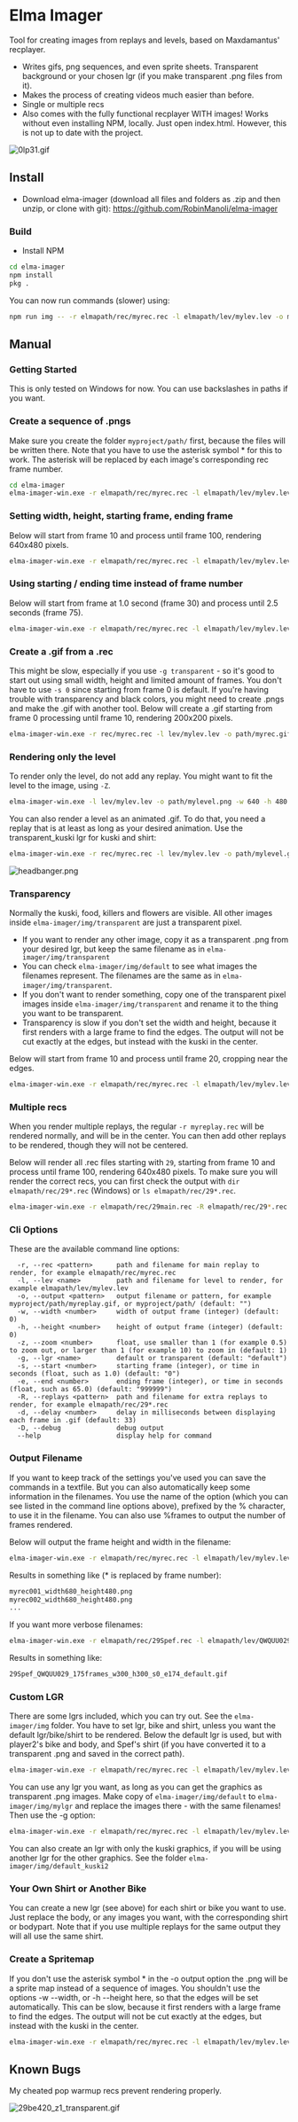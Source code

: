 # Elma Imager
<!-- markdown editor: https://dillinger.io/ -->
Tool for creating images from replays and levels, based on Maxdamantus' recplayer.

- Writes gifs, png sequences, and even sprite sheets. Transparent background or your chosen lgr (if you make transparent .png files from it).
- Makes the process of creating videos much easier than before.
- Single or multiple recs
- Also comes with the fully functional recplayer WITH images! Works without even installing NPM, locally. Just open index.html. However, this is not up to date with the project.

![0lp31.gif](https://github.com/RobinManoli/elma-imager/blob/master/image_output/0lp31.gif?raw=true)

## Install
- Download elma-imager (download all files and folders as .zip and then unzip, or clone with git): https://github.com/RobinManoli/elma-imager

### Build
- Install NPM
```sh
cd elma-imager
npm install
pkg .
```
You can now run commands (slower) using:
```sh
npm run img -- -r elmapath/rec/myrec.rec -l elmapath/lev/mylev.lev -o myproject/path/myrec*.png
```


## Manual

### Getting Started
This is only tested on Windows for now. You can use backslashes in paths if you want.


### Create a sequence of .pngs
Make sure you create the folder ```myproject/path/``` first, because the files will be written there.
Note that you have to use the asterisk symbol * for this to work.
The asterisk will be replaced by each image's corresponding rec frame number.
```sh
cd elma-imager
elma-imager-win.exe -r elmapath/rec/myrec.rec -l elmapath/lev/mylev.lev -o myproject/path/myrec*.png
```

### Setting width, height, starting frame, ending frame
Below will start from frame 10 and process until frame 100, rendering 640x480 pixels.
```sh
elma-imager-win.exe -r elmapath/rec/myrec.rec -l elmapath/lev/mylev.lev -o myproject/path/myrec*.png -w 640 -h 480 -s 10 -e 100
```


### Using starting / ending time instead of frame number
Below will start from frame at 1.0 second (frame 30) and process until 2.5 seconds (frame 75).
```sh
elma-imager-win.exe -r elmapath/rec/myrec.rec -l elmapath/lev/mylev.lev -o myproject/path/myrec*.png -s 1.0 -e 2.5
```


### Create a .gif from a .rec
This might be slow, especially if you use ```-g transparent``` - so it's good to start out using small width, height and limited amount of frames. You don't have to use ```-s 0``` since starting from frame 0 is default.
If you're having trouble with transparency and black colors, you might need to create .pngs and make the .gif with another tool.
Below will create a .gif starting from frame 0 processing until frame 10, rendering 200x200 pixels.
```sh
elma-imager-win.exe -r rec/myrec.rec -l lev/mylev.lev -o path/myrec.gif -s 0 -e 10 -w 200 -h 200
```


### Rendering only the level
To render only the level, do not add any replay. You might want to fit the level to the image, using ```-Z```.
```sh
elma-imager-win.exe -l lev/mylev.lev -o path/mylevel.png -w 640 -h 480 -Z
```
You can also render a level as an animated .gif. To do that, you need a replay that is at least as long as your desired animation. Use the transparent_kuski lgr for kuski and shirt:
```sh
elma-imager-win.exe -r rec/myrec.rec -l lev/mylev.lev -o path/mylevel.gif -w 640 -h 480 -Z -e 2.5 -k transparent_kuski -S img\transparent_kuski\q1body.png
```
![headbanger.png](https://github.com/RobinManoli/elma-imager/blob/master/image_output/headbanger.png?raw=true)

### Transparency
Normally the kuski, food, killers and flowers are visible. All other images inside ```elma-imager/img/transparent``` are just a transparent pixel.
- If you want to render any other image, copy it as a transparent .png from your desired lgr, but keep the same filename as in ```elma-imager/img/transparent```
- You can check ```elma-imager/img/default``` to see what images the filenames represent. The filenames are the same as in ```elma-imager/img/transparent```.
- If you don't want to render something, copy one of the transparent pixel images inside ```elma-imager/img/transparent``` and rename it to the thing you want to be transparent.
- Transparency is slow if you don't set the width and height, because it first renders with a large frame to find the edges. The output will not be cut exactly at the edges, but instead with the kuski in the center.

Below will start from frame 10 and process until frame 20, cropping near the edges.
```sh
elma-imager-win.exe -r elmapath/rec/myrec.rec -l elmapath/lev/mylev.lev -o myproject/path/myrec*.png -s 10 -e 20 -g transparent
```


### Multiple recs
When you render multiple replays, the regular ```-r myreplay.rec``` will be rendered normally, and will be in the center. You can then add other replays to be rendered, though they will not be centered.

Below will render all .rec files starting with ```29```, starting from frame 10 and process until frame 100, rendering 640x480 pixels.
To make sure you will render the correct recs, you can first check the output with ```dir elmapath/rec/29*.rec``` (Windows) or ```ls elmapath/rec/29*.rec```.
```sh
elma-imager-win.exe -r elmapath/rec/29main.rec -R elmapath/rec/29*.rec -l elmapath/lev/mylev.lev -o myproject/path/myrec*.png -w 640 -h 480 -s 10 -e 100
```


### Cli Options
These are the available command line options:
```
  -r, --rec <pattern>      path and filename for main replay to render, for example elmapath/rec/myrec.rec
  -l, --lev <name>         path and filename for level to render, for example elmapath/lev/mylev.lev
  -o, --output <pattern>   output filename or pattern, for example myproject/path/myreplay.gif, or myproject/path/ (default: "")
  -w, --width <number>     width of output frame (integer) (default: 0)
  -h, --height <number>    height of output frame (integer) (default: 0)
  -z, --zoom <number>      float, use smaller than 1 (for example 0.5) to zoom out, or larger than 1 (for example 10) to zoom in (default: 1)
  -g, --lgr <name>         default or transparent (default: "default")
  -s, --start <number>     starting frame (integer), or time in seconds (float, such as 1.0) (default: "0")
  -e, --end <number>       ending frame (integer), or time in seconds (float, such as 65.0) (default: "999999")
  -R, --replays <pattern>  path and filename for extra replays to render, for example elmapath/rec/29*.rec
  -d, --delay <number>     delay in milliseconds between displaying each frame in .gif (default: 33)
  -D, --debug              debug output
  --help                   display help for command
```


### Output Filename
If you want to keep track of the settings you've used you can save the commands in a textfile. But you can also automatically keep some information in the filenames.
You use the name of the option (which you can see listed in the command line options above), prefixed by the % character, to use it in the filename.
You can also use %frames to output the number of frames rendered.

Below will output the frame height and width in the filename:
```sh
elma-imager-win.exe -r elmapath/rec/myrec.rec -l elmapath/lev/mylev.lev -o myproject/path/myrec*_width%width_height%height.png -w 680 -h 480
```
Results in something like (* is replaced by frame number):
```sh
myrec001_width680_height480.png
myrec002_width680_height480.png
...
```
If you want more verbose filenames:
```sh
elma-imager-win.exe -r elmapath/rec/29Spef.rec -l elmapath/lev/QWQUU029.lev -o myproject/path/%rec_%lev_%framesframes_w%width_h%height_s%start_e%end_%lgr.gif -w 300 -h 300
```
Results in something like:
```sh
29Spef_QWQUU029_175frames_w300_h300_s0_e174_default.gif
```


### Custom LGR
There are some lgrs included, which you can try out. See the ```elma-imager/img``` folder. You have to set lgr, bike and shirt, unless you want the default lgr/bike/shirt to be rendered.
Below the default lgr is used, but with player2's bike and body, and Spef's shirt (if you have converted it to a transparent .png and saved in the correct path).
```sh
elma-imager-win.exe -r elmapath/rec/myrec.rec -l elmapath/lev/mylev.lev -o myproject/path/myrec*.png -g default -k default_kuski2 -S elmapath/png/spef.png
```
You can use any lgr you want, as long as you can get the graphics as transparent .png images. Make copy of ```elma-imager/img/default``` to ```elma-imager/img/mylgr``` and replace the images there - with the same filenames!
Then use the -g option:
```sh
elma-imager-win.exe -r elmapath/rec/myrec.rec -l elmapath/lev/mylev.lev -o myproject/path/myrec*.png -g mylgr
```
You can also create an lgr with only the kuski graphics, if you will be using another lgr for the other graphics. See the folder ```elma-imager/img/default_kuski2```


### Your Own Shirt or Another Bike
You can create a new lgr (see above) for each shirt or bike you want to use. Just replace the body, or any images you want, with the corresponding shirt or bodypart. Note that if you use multiple replays for the same output they will all use the same shirt.


### Create a Spritemap
If you don't use the asterisk symbol * in the -o output option the .png will be a sprite map instead of a sequence of images.
You shouldn't use the options -w --width, or -h --height here, so that the edges will be set automatically.
This can be slow, because it first renders with a large frame to find the edges. The output will not be cut exactly at the edges, but instead with the kuski in the center.
```sh
elma-imager-win.exe -r elmapath/rec/myrec.rec -l elmapath/lev/mylev.lev -o myproject/path/myrec.png -s 10 -e 100 -g transparent
```

## Known Bugs
My cheated pop warmup recs prevent rendering properly.

![29be420_z1_transparent.gif](https://github.com/RobinManoli/elma-imager/blob/master/image_output/29be420_z1_transparent.gif?raw=true)
